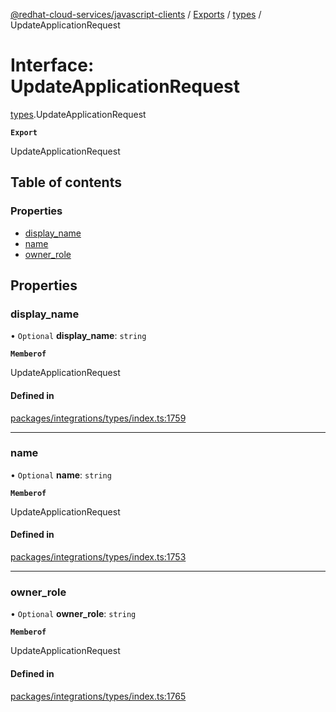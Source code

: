 [@redhat-cloud-services/javascript-clients](../README.md) / [Exports](../modules.md) / [types](../modules/types.md) / UpdateApplicationRequest

# Interface: UpdateApplicationRequest

[types](../modules/types.md).UpdateApplicationRequest

**`Export`**

UpdateApplicationRequest

## Table of contents

### Properties

- [display\_name](types.UpdateApplicationRequest.md#display_name)
- [name](types.UpdateApplicationRequest.md#name)
- [owner\_role](types.UpdateApplicationRequest.md#owner_role)

## Properties

### display\_name

• `Optional` **display\_name**: `string`

**`Memberof`**

UpdateApplicationRequest

#### Defined in

[packages/integrations/types/index.ts:1759](https://github.com/RedHatInsights/javascript-clients/blob/main/packages/integrations/types/index.ts#L1759)

___

### name

• `Optional` **name**: `string`

**`Memberof`**

UpdateApplicationRequest

#### Defined in

[packages/integrations/types/index.ts:1753](https://github.com/RedHatInsights/javascript-clients/blob/main/packages/integrations/types/index.ts#L1753)

___

### owner\_role

• `Optional` **owner\_role**: `string`

**`Memberof`**

UpdateApplicationRequest

#### Defined in

[packages/integrations/types/index.ts:1765](https://github.com/RedHatInsights/javascript-clients/blob/main/packages/integrations/types/index.ts#L1765)
